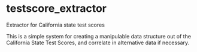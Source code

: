 # testscore_extractor
Extractor for California state test scores

This is a simple system for creating a manipulable data structure out of the California
State Test Scores, and correlate in alternative data if necessary.
